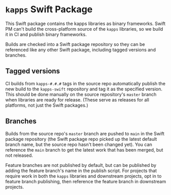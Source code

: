 # `kapps` Swift Package

This Swift package contains the kapps libraries as binary frameworks.  Swift PM can't build the cross-platform source of the `kapps` libraries, so we build it in CI and publish binary frameworks.

Builds are checked into a Swift package repository so they can be referenced like any other Swift package, including tagged versions and branches.

## Tagged versions

CI builds from `kapps-#.#.#` tags in the source repo automatically publish the new build to the `kapps-swift` repository and tag it as the specified version.  This should be done manually on the source repository's `master` branch when libraries are ready for release.  (These serve as releases for all platforms, not just the Swift packages.)

## Branches

Builds from the source repo's `master` branch are pushed to `main` in the Swift package repository (the Swift package repo picked up the latest default branch name, but the source repo hasn't been changed yet).  You can reference the `main` branch to get the latest work that has been merged, but not released.

Feature branches are not published by default, but can be published by adding the feature branch's name in the publish script.  For projects that require work in both the `kapps` libraries and downstream projects, opt in to feature branch publishing, then reference the feature branch in downstream projects.

